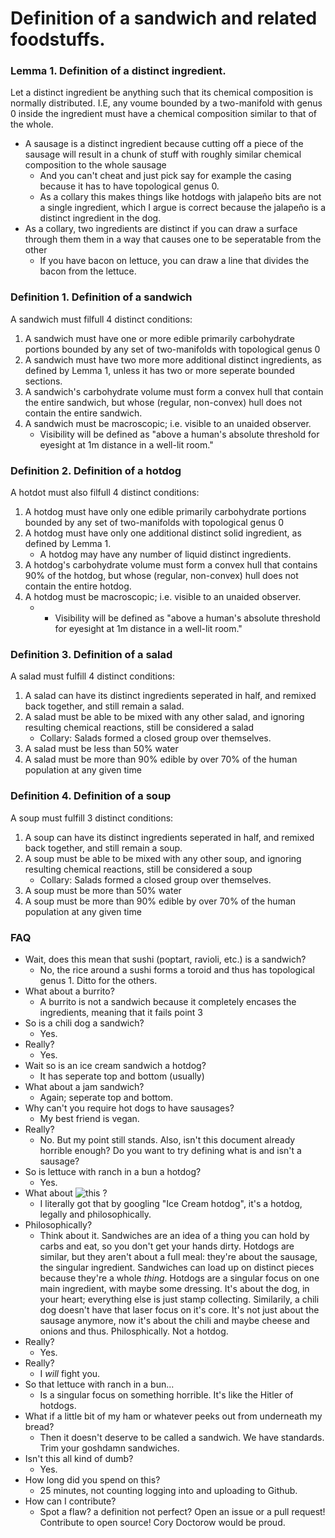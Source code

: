 # Definition of a sandwich and related foodstuffs.

### Lemma 1. Definition of a distinct ingredient.
Let a distinct ingredient be anything such that its chemical composition is normally distributed. 
I.E, any voume bounded by a two-manifold with genus 0 inside the ingredient must have a chemical composition
similar to that of the whole.  
- A sausage is a distinct ingredient because cutting off a piece of the sausage will result 
in a chunk of stuff with roughly similar chemical composition to the whole sausage
    - And you can't cheat and just pick say for example the casing because it has to have 
    topological genus 0.
    - As a collary this makes things like hotdogs with jalapeño bits are not a single ingredient,
    which I argue is correct because the jalapeño is a distinct ingredient in the dog.
- As a collary, two ingredients are distinct if you can draw a surface through them them in a way that
causes one to be seperatable from the other
    - If you have bacon on lettuce, you can draw a line that divides the bacon from the lettuce.

### Definition 1. Definition of a sandwich
A sandwich must filfull 4 distinct conditions:
1. A sandwich must have one or more edible primarily carbohydrate portions bounded by any set of two-manifolds with topological genus 0
2. A sandwich must have two more more additional distinct ingredients, as defined by Lemma 1, unless it has two or more seperate bounded sections.
3. A sandwich's carbohydrate volume must form a convex hull that contain the entire sandwich, but whose 
(regular, non-convex) hull does not contain the entire sandwich.
4. A sandwich must be macroscopic; i.e. visible to an unaided observer.
    - Visibility will be defined as "above a human's absolute threshold for eyesight at 1m distance in a well-lit room."

### Definition 2. Definition of a hotdog
A hotdot must also filfull 4 distinct conditions:
1. A hotdog must have only one edible primarily carbohydrate portions bounded by any set of two-manifolds with topological genus 0
2. A hotdog must have only one additional distinct solid ingredient, as defined by Lemma 1.
    - A hotdog may have any number of liquid distinct ingredients.
3. A hotdog's carbohydrate volume must form a convex hull that contains 90% of the hotdog, but whose 
(regular, non-convex) hull does not contain the entire hotdog.
4. A hotdog must be macroscopic; i.e. visible to an unaided observer.
    - - Visibility will be defined as "above a human's absolute threshold for eyesight at 1m distance in a well-lit room."

### Definition 3. Definition of a salad
A salad must fulfill 4 distinct conditions:
1. A salad can have its distinct ingredients seperated in half, and remixed back together, and still
remain a salad.
2. A salad must be able to be mixed with any other salad, and ignoring resulting chemical reactions,
still be considered a salad
    - Collary: Salads formed a closed group over themselves.
3. A salad must be less than 50% water
4. A salad must be more than 90% edible by over 70% of the human population at any given time

### Definition 4. Definition of a soup
A soup must fulfill 3 distinct conditions:
1. A soup can have its distinct ingredients seperated in half, and remixed back together, and still
remain a soup.
2. A soup must be able to be mixed with any other soup, and ignoring resulting chemical reactions,
still be considered a soup
    - Collary: Salads formed a closed group over themselves.
3. A soup must be more than 50% water
4. A soup must be more than 90% edible by over 70% of the human population at any given time

### FAQ
- Wait, does this mean that sushi (poptart, ravioli, etc.) is a sandwich?
    - No, the rice around a sushi forms a toroid and thus has topological genus 1. Ditto for the others.
- What about a burrito?
    - A burrito is not a sandwich because it completely encases the ingredients, meaning that it fails point 3
- So is a chili dog a sandwich?
    - Yes.
- Really?
    - Yes.
- Wait so is an ice cream sandwich a hotdog?
    - It has seperate top and bottom (usually)
- What about a jam sandwich?
    - Again; seperate top and bottom.
- Why can't you require hot dogs to have sausages?
    - My best friend is vegan.
- Really?
    - No. But my point still stands. Also, isn't this document already horrible enough? Do you want to try
    defining what is and isn't a sausage?
- So is lettuce with ranch in a bun a hotdog?
    - Yes.
- What about 
![this](https://cook.fnr.sndimg.com/content/dam/images/cook/fullset/2012/6/7/0/CCWSTSP2_hot-dog-ice-cream-sandwich_s4x3.jpg.rend.hgtvcom.616.462.suffix/1351632244074.jpeg)
?
    - I literally got that by googling "Ice Cream hotdog", it's a hotdog, legally and philosophically.
- Philosophically?
    - Think about it. Sandwiches are an idea of a thing you can hold by carbs and eat, so you don't get your hands
    dirty. Hotdogs are similar, but they aren't about a full meal: they're about the sausage, the singular 
    ingredient. Sandwiches can load up on distinct pieces because they're a whole *thing*. Hotdogs are a singular 
    focus on one main ingredient, with maybe some dressing. It's about the dog, in your heart; everything else is 
    just stamp collecting. Similarily, a chili dog doesn't have that laser focus on it's core. It's not just about
    the sausage anymore, now it's about the chili and maybe cheese and onions and thus. Philosphically. Not a 
    hotdog.
- Really?
    - Yes.
- Really?
    - I *will* fight you.
- So that lettuce with ranch in a bun...
    - Is a singular focus on something horrible. It's like the Hitler of hotdogs.
- What if a little bit of my ham or whatever peeks out from underneath my bread? 
    - Then it doesn't deserve to be called a sandwich. We have standards. Trim your goshdamn sandwiches.
- Isn't this all kind of dumb?
    - Yes.
- How long did you spend on this?
    - 25 minutes, not counting logging into and uploading to Github.
- How can I contribute?
    - Spot a flaw? a definition not perfect? Open an issue or a pull request! Contribute to open source!
    Cory Doctorow would be proud.
